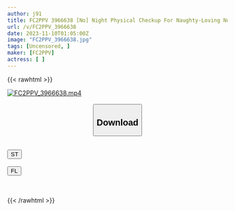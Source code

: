 ```yaml
---
author: j91
title: FC2PPV 3966638 [No] Night Physical Checkup For Naughty-Loving Nurse Apprentice Ayano-Chan (20)! Trembling Convulsions! Continuous Orgasm! [Additional Benefits Are Being Distributed For 3 Days After Release]
url: /v/FC2PPV_3966638
date: 2023-11-10T01:05:00Z
image: "FC2PPV_3966638.jpg"
tags: [Uncensored, ]
maker: [FC2PPV]
actress: [ ]
---
```



{{< rawhtml >}}

<div class="video" data-videoid="QwX8plz8yjH01Rk">
    <a href="javascript:;">
        <img src="https://my.j91.asia/v/FC2PPV_3966638/FC2PPV_3966638.jpg" width="WIDTH" height="HEIGHT" alt="FC2PPV_3966638.mp4" loading="lazy">
    </a>
</div>

<script type="text/javascript" src="https://j91.asia/asset/on-demand-st.js"></script>

<br>
  <link rel="stylesheet" href="https://j91.asia/asset/bs5.css">
  
  <center>
  <button class="btn btn-primary" type="button" data-bs-toggle="collapse" data-bs-target=".multi-collapse" aria-expanded="false" aria-controls="multiCollapseExample1 multiCollapseExample2"><h2>Download</h2></button></center>
</p>
<div class="row">
  <div class="col">
    <div class="collapse multi-collapse" id="multiCollapseExample1">
      <div class="card card-body">
	      	      <br>
<div class="buttons">  
<a href="https://streamtape.to/v/QwX8plz8yjH01Rk" target="_blank"><button class="btn-hover color-3"><i class="fa fa-download"></i> ST</button></a></div>
    </div>
  </div>
</div>
  <div class="col">
    <div class="collapse multi-collapse" id="multiCollapseExample2">
      <div class="card card-body">
	      <br>
<div class="buttons">
    <a href="https://filelions.online/f/psnaw88b7ps3" target="_blank"><button class="btn-hover color-9"><i class="fa fa-download"></i> FL</button></a></div>
<br><br>
      </div>
    </div>
  </div>
</div>

{{< /rawhtml >}}